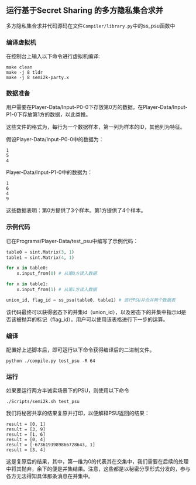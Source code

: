 ## 运行基于Secret Sharing 的多方隐私集合求并

多方隐私集合求并代码源码在文件`Compiler/library.py`中的ss_psu函数中

### 编译虚拟机

在控制台上输入以下命令进行虚拟机编译:

``` shell
make clean
make -j 8 tldr
make -j 8 semi2k-party.x
```

### 数据准备

用户需要在Player-Data/Input-P0-0下存放第0方的数据，在Player-Data/Input-P1-0下存放第1方的数据，以此类推。

这些文件的格式为，每行为一个数据样本，第一列为样本的ID，其他列为特征。

假设Player-Data/Input-P0-0中的数据为：

```
1
5
4
```


Player-Data/Input-P1-0中的数据为：

```
1
6
4
9
```

这些数据表明：第0方提供了3个样本。第1方提供了4个样本。

### 示例代码

已在Programs/Player-Data/test_psu中编写了示例代码：

```python
table0 = sint.Matrix(3, 1)
table1 = sint.Matrix(4, 1)

for x in table0:
    x.input_from(0) # 从第0方读入数据

for x in table1:
    x.input_from(1) # 从第1方读入数据

union_id, flag_id = ss_psu(table0, table1) # 进行PSU并合并两个数据表
```

该代码最终可以获得密态下的并集id（union_id），以及密态下的并集中指示id是否该被抛弃的标记（flag_id）。用户可以使用该表格进行下一步的运算。

### 编译
配置好上述脚本后，即可运行以下命令获得编译后的二进制文件。

```
python ./compile.py test_psu -R 64
```

### 运行

如果要运行两方半诚实场景下的PSU，则使用以下命令

```
./Scripts/semi2k.sh test_psu
```

我们将秘密共享的结果复原并打印，以便解释PSU返回的结果：

```
result = [0, 1]
result = [3, 9]
result = [1, 6]
result = [0, 4]
result = [-6736193989866728643, 1]
result = [3, 4]
```

这是复原后的结果，其中，第一维为0的代表其在交集中，我们需要在后续的处理中将其抛弃，余下的便是并集结果。注意，这些都是以秘密分享形式分发的，参与各方无法得知具体那条消息在并集中。
